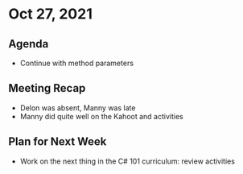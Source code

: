 # Oct 27, 2021

## Agenda
- Continue with method parameters

## Meeting Recap
- Delon was absent, Manny was late
- Manny did quite well on the Kahoot and activities

## Plan for Next Week
- Work on the next thing in the C# 101 curriculum: review activities